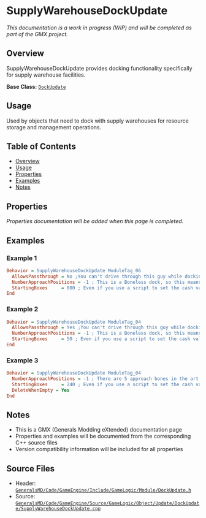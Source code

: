 # SupplyWarehouseDockUpdate

*This documentation is a work in progress (WIP) and will be completed as part of the GMX project.*

## Overview

SupplyWarehouseDockUpdate provides docking functionality specifically for supply warehouse facilities.

**Base Class:** [`DockUpdate`](../../GeneralsMD/Code/GameEngine/Include/GameLogic/Module/DockUpdate.h)

## Usage

Used by objects that need to dock with supply warehouses for resource storage and management operations.

## Table of Contents

- [Overview](#overview)
- [Usage](#usage)
- [Properties](#properties)
- [Examples](#examples)
- [Notes](#notes)

## Properties

*Properties documentation will be added when this page is completed.*

## Examples

### Example 1
```ini
Behavior = SupplyWarehouseDockUpdate ModuleTag_06
  AllowsPassthrough = No ;You can't drive through this guy while docking.  Use this when the dock points are all outside
  NumberApproachPositions = -1 ; This is a Boneless dock, so this means infinite can approach
  StartingBoxes     = 800 ; Even if you use a script to set the cash value, this will determine graphically what "full" is.
End
```

### Example 2
```ini
Behavior = SupplyWarehouseDockUpdate ModuleTag_04
  AllowsPassthrough = Yes ;You can't drive through this guy while docking.  Use this when the dock points are all outside
  NumberApproachPositions = -1 ; This is a Boneless dock, so this means infinite can approach
  StartingBoxes     = 50 ; Even if you use a script to set the cash value, this will determine graphically what "full" is.
End
```

### Example 3
```ini
Behavior = SupplyWarehouseDockUpdate ModuleTag_04
  NumberApproachPositions = -1 ; There are 5 approach bones in the art
  StartingBoxes     = 240 ; Even if you use a script to set the cash value, this will determine graphically what "full" is.
  DeleteWhenEmpty = Yes
End
```

## Notes

- This is a GMX (Generals Modding eXtended) documentation page
- Properties and examples will be documented from the corresponding C++ source files
- Version compatibility information will be included for all properties

## Source Files

- Header: [`GeneralsMD/Code/GameEngine/Include/GameLogic/Module/DockUpdate.h`](../../GeneralsMD/Code/GameEngine/Include/GameLogic/Module/DockUpdate.h)
- Source: [`GeneralsMD/Code/GameEngine/Source/GameLogic/Object/Update/DockUpdate/SupplyWarehouseDockUpdate.cpp`](../../GeneralsMD/Code/GameEngine/Source/GameLogic/Object/Update/DockUpdate/SupplyWarehouseDockUpdate.cpp)
